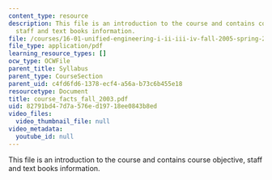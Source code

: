 ```yaml
---
content_type: resource
description: This file is an introduction to the course and contains course objective,
  staff and text books information.
file: /courses/16-01-unified-engineering-i-ii-iii-iv-fall-2005-spring-2006/82791bd47d7a576ed19718ee0843b8ed_course_facts_fall_2003.pdf
file_type: application/pdf
learning_resource_types: []
ocw_type: OCWFile
parent_title: Syllabus
parent_type: CourseSection
parent_uid: c4fd6fd6-1378-ecf4-a56a-b73c6b455e18
resourcetype: Document
title: course_facts_fall_2003.pdf
uid: 82791bd4-7d7a-576e-d197-18ee0843b8ed
video_files:
  video_thumbnail_file: null
video_metadata:
  youtube_id: null
---
```

This file is an introduction to the course and contains course objective, staff and text books information.

